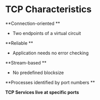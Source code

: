 # TCP Characteristics

**Connection-oriented **

* Two endpoints of a virtual circuit 

**Reliable **

* Application needs no error checking 

**Stream-based **

* No predefined blocksize 

**Processes identified by port numbers **

**TCP Services live at specific ports**

